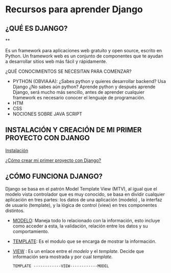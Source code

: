 # Recursos para aprender Django 

## ¿QUÉ ES DJANGO?

**

Es un framework para aplicaciones web gratuito y open source, escrito en Python. Un framework web es un conjunto de componentes que te ayudan a desarrollar sitios web más fácil y rápidamente.

¿QUÉ CONOCIMIENTOS SE NECESITAN PARA COMENZAR?
* PYTHON (OBVIAAA): ¿Sabes python y quieres desarrollar backend? Usa Django
¿No sabes aún python? Aprende python y después aprende Django, será mucho más sencillo, antes de aprender cualquier framework es necesario conocer el lenguaje de programación.
* HTM
* CSS
* NOCIONES SOBRE JAVA SCRIPT


## INSTALACIÓN Y CREACIÓN DE MI PRIMER PROYECTO CON DJANGO


[Instalación](https://github.com/BettySanchez7/Django_recursos/blob/main/Docs/Instalaci%C3%B3n.md)

[¿Cómo crear mi primer proyecto con Django?](https://github.com/BettySanchez7/Django_recursos/blob/main/Docs/Mi_primer_proyecto.md)


## ¿CÓMO FUNCIONA DJANGO?

Django se basa en el patrón Model Template View (MTV), al igual que el modelo vista controlador que es muy conocido, se basa en dividir cualquier aplicación en tres partes: los datos de una aplicación (modelo) , la interfaz de usuario (template), y la lógica de control (view) en tres componentes distintos.

* [MODELO]():  Maneja todo lo relacionado con la información, esto incluye como acceder a esta, la validación, relación entre los datos y su comportamiento.
* [TEMPLATE](): Es el modulo que se encarga de mostrar la información.
* [VIEW]() : Es un enlace entre el _modelo_ y el _template_. Decide que información sera mostrada y por cual _template._

      TEMPLATE ------------VIEW------------MODEL
      
